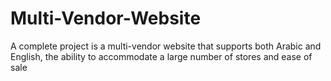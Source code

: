 # Multi-Vendor-Website
A complete project is a multi-vendor website that supports both Arabic and English, the ability to accommodate a large number of stores and ease of sale
